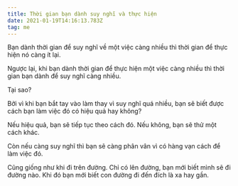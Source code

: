 ```yaml
---
title: Thời gian bạn dành suy nghĩ và thực hiện
date: 2021-01-19T14:16:13.783Z
tag: me
---
```

Bạn dành thời gian để suy nghĩ về một việc càng nhiều thì thời gian để thực hiện nó càng ít lại.

Ngược lại, khi bạn dành thời gian để thực hiện một việc càng nhiều thì thời gian bạn dành để suy nghĩ càng nhiều.

Tại sao?

Bởi vì khi bạn bắt tay vào làm thay vì suy nghĩ quá nhiều, bạn sẽ biết được cách bạn làm việc đó có hiệu quả hay không?

Nếu hiệu quả, bạn sẽ tiếp tục theo cách đó. Nếu không, bạn sẽ thử một cách khác. 

Còn nếu càng suy nghĩ thì bạn sẽ càng phân vân vì có hàng vạn cách để làm việc đó.

Cũng giống như khi đi trên đường. Chỉ có lên đường, bạn mới biết mình sẽ đi đường nào. Khi đó bạn mới biết con đường đi đến đích là xa hay gần.